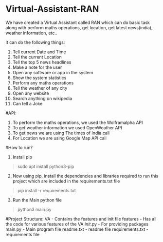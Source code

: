 # Virtual-Assistant-RAN
We have created a Virtual Assistant called RAN which can do basic task along with perform maths operations, get location, get latest news(india), weather information, etc..

It can do the following things:
1. Tell current Date and Time
2. Tell the current Location
3. Tell the top 5 news headlines
4. Make a note for the user
5. Open any software or app in the system
6. Show the system statistics
7. Perform any maths operations
8. Tell the weather of any city
9. Open any website
10. Search anything on wikipedia
11. Can tell a Joke

#API:
1. To perform the maths operations, we used the Wolframalpha API
2. To get weather information we used OpenWeather API
3. To get news we are using The times of India call
4. For Location we are using Google Map API call

#How to run?
1. Install pip
>sudo apt install python3-pip

2. Now using pip, install the dependencies and libraries required to run this project which are included in the requirements.txt file
>pip install -r requirements.txt

3. Run the Main python file
>python3 main.py

#Project Structure:
VA                  - Contains the features and init file
   features         - Has all the code for various features of the VA
   _init_.py        - For providing packages
main.py             - Main program file
readme.txt          - readme file
requirements.txt    - requirements file
